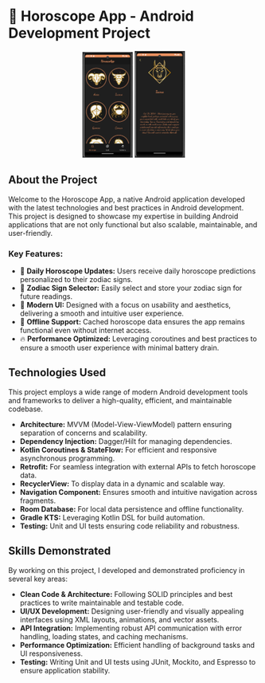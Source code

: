 # 🌟 Horoscope App - Android Development Project

<p align="center">
  <img src="/screenShots/principal.png" alt="Principal Screen" width="20%" style="margin-right: 50dp;">
  <img src="/screenShots/detalle1.png" alt="Detail Screen" width="20%">
</p>

## About the Project

Welcome to the Horoscope App, a native Android application developed with the latest technologies and best practices in Android development. This project is designed to showcase my expertise in building Android applications that are not only functional but also scalable, maintainable, and user-friendly.

### Key Features:
- 🌌 **Daily Horoscope Updates:** Users receive daily horoscope predictions personalized to their zodiac signs.
- 📅 **Zodiac Sign Selector:** Easily select and store your zodiac sign for future readings.
- 🎨 **Modern UI:** Designed with a focus on usability and aesthetics, delivering a smooth and intuitive user experience.
- 🔄 **Offline Support:** Cached horoscope data ensures the app remains functional even without internet access.
- 🔥 **Performance Optimized:** Leveraging coroutines and best practices to ensure a smooth user experience with minimal battery drain.

## Technologies Used
This project employs a wide range of modern Android development tools and frameworks to deliver a high-quality, efficient, and maintainable codebase.

- **Architecture:** MVVM (Model-View-ViewModel) pattern ensuring separation of concerns and scalability.
- **Dependency Injection:** Dagger/Hilt for managing dependencies.
- **Kotlin Coroutines & StateFlow:** For efficient and responsive asynchronous programming.
- **Retrofit:** For seamless integration with external APIs to fetch horoscope data.
- **RecyclerView:** To display data in a dynamic and scalable way.
- **Navigation Component:** Ensures smooth and intuitive navigation across fragments.
- **Room Database:** For local data persistence and offline functionality.
- **Gradle KTS:** Leveraging Kotlin DSL for build automation.
- **Testing:** Unit and UI tests ensuring code reliability and robustness.

## Skills Demonstrated
By working on this project, I developed and demonstrated proficiency in several key areas:

- **Clean Code & Architecture:** Following SOLID principles and best practices to write maintainable and testable code.
- **UI/UX Development:** Designing user-friendly and visually appealing interfaces using XML layouts, animations, and vector assets.
- **API Integration:** Implementing robust API communication with error handling, loading states, and caching mechanisms.
- **Performance Optimization:** Efficient handling of background tasks and UI responsiveness.
- **Testing:** Writing Unit and UI tests using JUnit, Mockito, and Espresso to ensure application stability.
